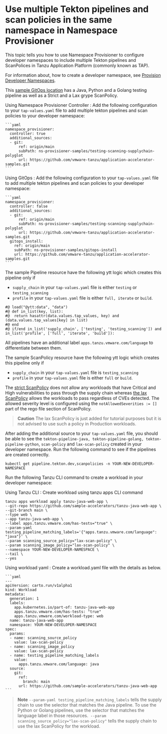 # Use multiple Tekton pipelines and scan policies in the same namespace in Namespace Provisioner

This topic tells you how to use Namespace Provisioner to configure developer namespaces to include multiple Tekton pipelines and ScanPolices in Tanzu Application Platform (commonly known as TAP).

For information about, how to create a developer namespace, see [Provision Developer Namespaces](provision-developer-ns.hbs.md).

This [sample GitOps location](https://github.com/vmware-tanzu/application-accelerator-samples/tree/main/ns-provisioner-samples/testing-scanning-supplychain-polyglot) has a Java, Python and a Golang testing pipeline as well as a Strict and a Lax grype ScanPolicy.

Using Namespace Provisioner Controller
: Add the following configuration to your `tap-values.yaml` file to add multiple tekton pipelines and scan policies to your developer namespace:

    ```yaml
    namespace_provisioner:
      controller: true
      additional_sources:
      - git:
          ref: origin/main
          subPath: ns-provisioner-samples/testing-scanning-supplychain-polyglot
          url: https://github.com/vmware-tanzu/application-accelerator-samples.git
    ```

Using GitOps
: Add the following configuration to your `tap-values.yaml` file to add multiple tekton pipelines and scan policies to your developer namespace:

    ```yaml
    namespace_provisioner:
      controller: false
      additional_sources:
      - git:
          ref: origin/main
          subPath: ns-provisioner-samples/testing-scanning-supplychain-polyglot
          url: https://github.com/vmware-tanzu/application-accelerator-samples.git
      gitops_install:
        ref: origin/main
        subPath: ns-provisioner-samples/gitops-install
        url: https://github.com/vmware-tanzu/application-accelerator-samples.git
    ```

The sample Pipeline resource have the following ytt logic which creates this pipeline only if

- `supply_chain` in your `tap-values.yaml` file is either `testing` or `testing_scanning`
- `profile` in your `tap-values.yaml` file is either `full, iterate` or `build`.

```console
#@ load("@ytt:data", "data")
#@ def in_list(key, list):
#@  return hasattr(data.values.tap_values, key) and (data.values.tap_values[key] in list)
#@ end
#@ if/end in_list('supply_chain', ['testing', 'testing_scanning']) and in_list('profile', ['full', 'iterate', 'build']):
```

All pipelines have an additional label `apps.tanzu.vmware.com/language` to differentiate between them.

The sample ScanPolicy resource have the following ytt logic which creates this pipeline only if

- `supply_chain` in your `tap-values.yaml` file is `testing_scanning`
- `profile` in your `tap-values.yaml` file is either `full` or `build`.

The [strict ScanPolicy](https://github.com/vmware-tanzu/application-accelerator-samples/blob/main/ns-provisioner-samples/testing-scanning-supplychain-polyglot/scanpolicy-grype.yaml) does not allow any workloads that have Critical and High vulnerabilities to pass through the supply chain whereas [the lax ScanPolicy](https://github.com/vmware-tanzu/application-accelerator-samples/blob/main/ns-provisioner-samples/testing-scanning-supplychain-polyglot/scanpolicy-grype-lax.yaml) allows the workloads to pass regardless of CVEs detected. The allowed severity level is configured using the `notAllowedSeverities := []` part of the rego file section of ScanPolicy.

>**Caution** The lax ScanPolicy is just added for tutorial purposes but it is not advised to use such a policy in Production workloads.

After adding the additional source to your `tap-values.yaml` file, you should be able to see the `tekton-pipeline-java, tekton-pipeline-golang, tekton-pipeline-python`, `scan-policy` and `lax-scan-policy` created in your developer namespace. Run the following command to see if the pipelines are created correctly.

```console
kubectl get pipeline.tekton.dev,scanpolicies -n YOUR-NEW-DEVELOPER-NAMESPACE
```

Run the following Tanzu CLI command to create a workload in your developer namespace:

Using Tanzu CLI
: Create workload using tanzu apps CLI command

  ```console
  tanzu apps workload apply tanzu-java-web-app \
  --git-repo https://github.com/sample-accelerators/tanzu-java-web-app \
  --git-branch main \
  --type web \
  --app tanzu-java-web-app \
  --label apps.tanzu.vmware.com/has-tests="true" \
  --param-yaml testing_pipeline_matching_labels='{"apps.tanzu.vmware.com/language": "java"}' \
  --param scanning_source_policy="lax-scan-policy" \
  --param scanning_image_policy="lax-scan-policy" \
  --namespace YOUR-NEW-DEVELOPER-NAMESPACE \
  --tail \
  --yes
  ```

Using workload yaml
: Create a workload.yaml file with the details as below.

    ```yaml
    ---
    apiVersion: carto.run/v1alpha1
    kind: Workload
    metadata:
      generation: 1
      labels:
        app.kubernetes.io/part-of: tanzu-java-web-app
        apps.tanzu.vmware.com/has-tests: "true"
        apps.tanzu.vmware.com/workload-type: web
      name: tanzu-java-web-app
      namespace: YOUR-NEW-DEVELOPER-NAMESPACE
    spec:
      params:
      - name: scanning_source_policy
        value: lax-scan-policy
      - name: scanning_image_policy
        value: lax-scan-policy
      - name: testing_pipeline_matching_labels
        value:
          apps.tanzu.vmware.com/language: java
      source:
        git:
          ref:
            branch: main
          url: https://github.com/sample-accelerators/tanzu-java-web-app
    ```

> **Note** `--param-yaml testing_pipeline_matching_labels` tells the supply chain to use the
> selector that matches the Java pipeline. To use the Python or Golang pipelines, use the selector
> that matches the language label in those
> resources.` --param scanning_source_policy="lax-scan-policy"` tells the supply chain to use the
> lax ScanPolicy for the workload.
